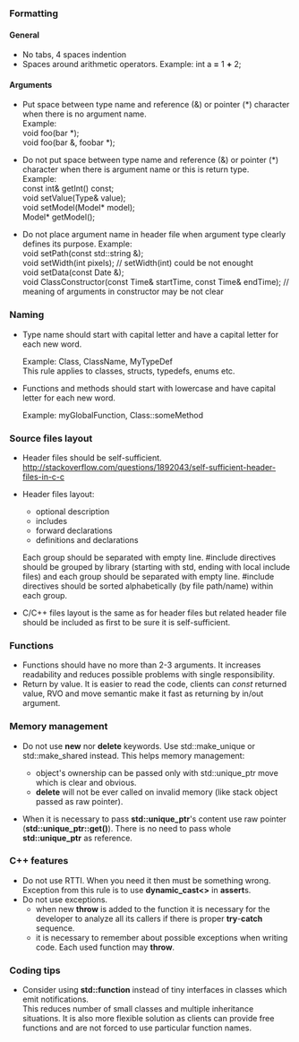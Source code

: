 
### Formatting

#### General

* No tabs, 4 spaces indention
* Spaces around arithmetic operators. Example: int a __=__ 1 __+__ 2;

#### Arguments
* Put space between type name and reference (&) or pointer (\*) character when there is no argument name.<br/>
  Example:<br/>
           void foo(bar *); <br/>
           void foo(bar &, foobar *);

* Do not put space between type name and reference (&) or pointer (\*) character when there is argument name
  or this is return type.<br/>
  Example: <br/>
           const int& getInt() const;<br/>
           void setValue(Type& value);<br/>
           void setModel(Model\* model);<br/>
           Model\* getModel();<br/>

* Do not place argument name in header file when argument type clearly defines its purpose. Example: <br/>
  void setPath(const std::string &);<br/>
  void setWidth(int pixels);   // setWidth(int) could be not enought<br/>
  void setData(const Date &);<br/>
  void ClassConstructor(const Time& startTime, const Time& endTime); // meaning of arguments in constructor may be not clear<br/>

### Naming
* Type name should start with capital letter and have a capital letter for each new word. 

  Example: Class, ClassName, MyTypeDef<br/>
  This rule applies to classes, structs, typedefs, enums etc.
  
* Functions and methods should start with lowercase and have capital letter for each new word.

  Example: myGlobalFunction, Class::someMethod

### Source files layout
* Header files should be self-sufficient.
  http://stackoverflow.com/questions/1892043/self-sufficient-header-files-in-c-c

* Header files layout:
  - optional description
  - includes
  - forward declarations
  - definitions and declarations
  
  Each group should be separated with empty line. 
  \#include directives should be grouped by library (starting with std, ending with local include files) and each group should be separated with empty line. 
  \#include directives should be sorted alphabetically (by file path/name) within each group.

* C/C++ files layout is the same as for header files but related header file should be included as first to be sure it is self-sufficient.
 
### Functions
* Functions should have no more than 2-3 arguments. It increases readability and reduces possible problems with single responsibility.
* Return by value. It is easier to read the code, clients can *const* returned value, RVO and move semantic make it fast as returning by in/out argument. 

### Memory management
* Do not use **new** nor **delete** keywords. Use std::make_unique or std::make_shared instead. This helps memory management:
  - object's ownership can be passed only with std::unique_ptr move which is clear and obvious. 
  - **delete** will not be ever called on invalid memory (like stack object passed as raw pointer).
  
* When it is necessary to pass **std::unique_ptr**'s content use raw pointer (**std::unique_ptr::get()**). There is no need to pass whole **std::unique_ptr** as reference.

### C++ features
* Do not use RTTI. When you need it then must be something wrong. Exception from this rule is to use **dynamic_cast<>** in **assert**s.
* Do not use exceptions. <br/>
  - when new **throw** is added to the function it is necessary for the developer to analyze all its callers if there is proper **try**-**catch** sequence.
  - it is necessary to remember about possible exceptions when writing code. Each used function may **throw**.

### Coding tips
* Consider using **std::function** instead of tiny interfaces in classes which emit notifications. <br/>
  This reduces number of small classes and multiple inheritance situations. It is also more flexible solution as clients can provide free functions and are not forced to use particular function names.
